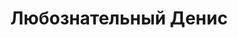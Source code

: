 ---
title: 'Любознательный Денис'
location: 'Деревня Усть-Урна на реке Демьянка. Уватский район, Тюменская область, Россия'
categories: [as-the-first-settlers]
tags: [all, 2015]
---